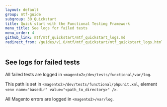 ```yaml
---
layout: default
group: mtf-guide
subgroup: 30_Quickstart
title: Quick start with the Functional Testing Framework
menu_title: See logs for failed tests
menu_order: 4
github_link: mtf/mtf_quickstart/mtf_quickstart_logs.md
redirect_from: /guides/v1.0/mtf/mtf_quickstart/mtf_quickstart_logs.html
---
```


<h2 id="mtf_quickstart_logs">See logs for failed tests</h2>

All failed tests are logged in `<magento2>/dev/tests/functional/var/log`.

<div class="bs-callout bs-callout-tip">
  <p>This path is set in <code>&lt;magento2&gt;/dev/tests/functional/phpunit.xml</code>, element <code>&lt;env name="basedir" value="&lt;path_to_directory&gt;" /&gt;</code>.</p>
</div>

All Magento errors are logged in `<magento2>/var/log`.
